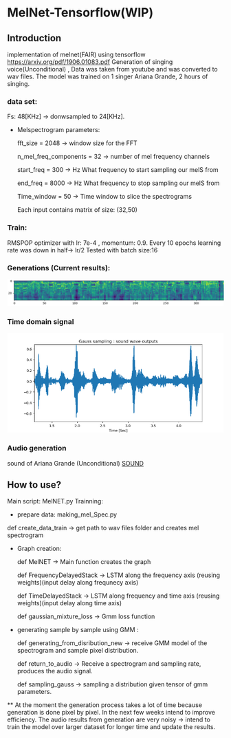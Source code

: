# MelNet-Tensorflow(WIP)
## Introduction
implementation of melnet(FAIR) using tensorflow https://arxiv.org/pdf/1906.01083.pdf
Generation of singing voice(Unconditional) , Data was taken from youtube and was converted to wav files.
The model was trained on 1 singer Ariana Grande, 2 hours of singing.

### data set:
Fs: 48[KHz] -> donwsampled to 24[KHz].
- Melspectrogram parameters: 

   fft_size = 2048  -> window size for the FFT

   n_mel_freq_components = 32  -> number of mel frequency channels

   start_freq = 300  -> Hz What frequency to start sampling our melS from

   end_freq = 8000  -> Hz  What frequency to stop sampling our melS from

   Time_window = 50  -> Time window to slice the spectrograms

   Each input contains matrix of size: (32,50)


### Train:
RMSPOP optimizer with lr: 7e-4 , momentum: 0.9.
Every 10 epochs learning rate was down in half-> lr/2
Tested with batch size:16
### Generations (Current results):
![](./images/generations.PNG)
### Time domain signal
![](./images/TimeSignal.png)
### Audio generation
sound of Ariana Grande (Unconditional)
[SOUND](/no_filt2222_08_57.wav	) 

## How to use? 
Main script: MelNET.py
Trainning:
- prepare data:
making_mel_Spec.py

def create_data_train -> get path to wav files folder and creates mel spectrogram

- Graph creation:

   def MelNET -> Main function creates the graph

   def FrequencyDelayedStack -> LSTM along the frequency axis (reusing weights)(input delay along frequnecy axis)

   def TimeDelayedStack -> LSTM along  frequency  and time axis (reusing weights)(input delay along time axis)

   def gaussian_mixture_loss -> Gmm loss function

- generating sample by sample using GMM :

   def generating_from_disribution_new -> receive GMM model of the spectrogram and sample pixel distribution.
   
   def return_to_audio -> Receive a spectrogram and sampling rate, produces the audio signal.
   
   def sampling_gauss -> sampling a distribution given tensor of gmm parameters. 


** At the moment the generation process takes a lot of time because  generation  is done pixel by pixel. In the next few weeks intend to improve efficiency.
The audio results from generation are very noisy -> intend to train the model over larger dataset for longer time and update the results.

